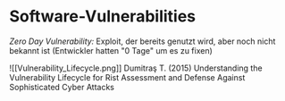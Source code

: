 # Software-Vulnerabilities

*Zero Day Vulnerability:* Exploit, der bereits genutzt wird, aber noch nicht bekannt ist (Entwickler hatten "0 Tage" um es zu fixen)

![[Vulnerability_Lifecycle.png]]
Dumitraş T. (2015) Understanding the Vulnerability Lifecycle for Rist Assessment and Defense Against Sophisticated Cyber Attacks